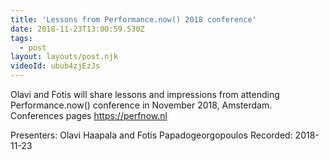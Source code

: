 ```yaml
---
title: 'Lessons from Performance.now() 2018 conference'
date: 2018-11-23T13:00:59.530Z
tags:
  - post
layout: layouts/post.njk
videoId: ubub4zjEzJs
---
```


<!--- You can insert a short description here -->

Olavi and Fotis will share lessons and impressions from attending Performance.now() conference in November 2018, Amsterdam. Conferences pages https://perfnow.nl

Presenters: Olavi Haapala and Fotis Papadogeorgopoulos
Recorded: 2018-11-23
